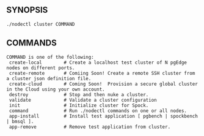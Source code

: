 ## SYNOPSIS
    ./nodectl cluster COMMAND
 
## COMMANDS
    COMMAND is one of the following:
     create-local        # Create a localhost test cluster of N pgEdge nodes on different ports.
     create-remote       # Comiing Soon! Create a remote SSH cluster from a cluster json definition file.
     create-cloud        # Coming Soon!  Provision a secure global cluster in the Cloud using your own account.
     destroy             # Stop and then nuke a cluster.
     validate            # Validate a cluster configuration
     init                # Initialize cluster for Spock.
     command             # Run ./nodectl commands on one or all nodes.
     app-install         # Install test application [ pgbench | spockbench | bmsql ].
     app-remove          # Remove test application from cluster.
